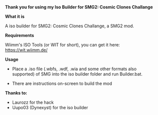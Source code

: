 **__Thank you for using my Iso Builder for SMG2: Cosmic Clones Challange__**

**What it is**

A iso builder for SMG2: Cosmic Clones Challange, a SMG2 mod.

**Requirements**

Wiimm's ISO Tools (or WIT for short), you can get it here: https://wit.wiimm.de/

**Usage**

- Place a .iso file (.wbfs, .wdf, .wia and some other formats also supported) of SMG into the iso builder folder and run Builder.bat.

- There are instructions on-screen to build the mod

**Thanks to:**
- Laurozz for the hack
- Uupo03 (Dynexyst) for the iso builder
